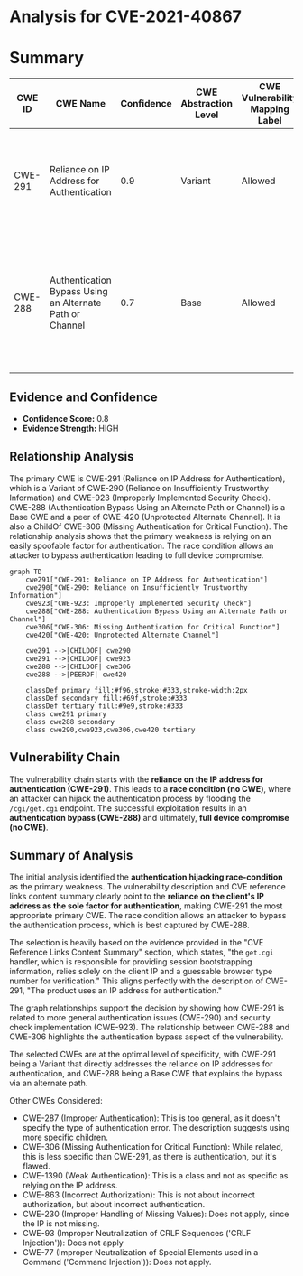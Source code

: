 # Analysis for CVE-2021-40867

# Summary
| CWE ID | CWE Name | Confidence | CWE Abstraction Level | CWE Vulnerability Mapping Label | CWE-Vulnerability Mapping Notes |
|---|---|---|---|---|---|
| CWE-291 | Reliance on IP Address for Authentication | 0.9 | Variant | Allowed | Primary CWE. The authentication mechanism relies solely on the IP address, which can be spoofed. |
| CWE-288 | Authentication Bypass Using an Alternate Path or Channel | 0.7 | Base | Allowed | Secondary CWE. The race condition creates an alternate channel to bypass authentication by hijacking the session information. |

## Evidence and Confidence

*   **Confidence Score:** 0.8
*   **Evidence Strength:** HIGH

## Relationship Analysis
The primary CWE is CWE-291 (Reliance on IP Address for Authentication), which is a Variant of CWE-290 (Reliance on Insufficiently Trustworthy Information) and CWE-923 (Improperly Implemented Security Check). CWE-288 (Authentication Bypass Using an Alternate Path or Channel) is a Base CWE and a peer of CWE-420 (Unprotected Alternate Channel). It is also a ChildOf CWE-306 (Missing Authentication for Critical Function). The relationship analysis shows that the primary weakness is relying on an easily spoofable factor for authentication. The race condition allows an attacker to bypass authentication leading to full device compromise.

```mermaid
graph TD
    cwe291["CWE-291: Reliance on IP Address for Authentication"]
    cwe290["CWE-290: Reliance on Insufficiently Trustworthy Information"]
    cwe923["CWE-923: Improperly Implemented Security Check"]
    cwe288["CWE-288: Authentication Bypass Using an Alternate Path or Channel"]
    cwe306["CWE-306: Missing Authentication for Critical Function"]
    cwe420["CWE-420: Unprotected Alternate Channel"]

    cwe291 -->|CHILDOF| cwe290
    cwe291 -->|CHILDOF| cwe923
    cwe288 -->|CHILDOF| cwe306
    cwe288 -->|PEEROF| cwe420

    classDef primary fill:#f96,stroke:#333,stroke-width:2px
    classDef secondary fill:#69f,stroke:#333
    classDef tertiary fill:#9e9,stroke:#333
    class cwe291 primary
    class cwe288 secondary
    class cwe290,cwe923,cwe306,cwe420 tertiary
```

## Vulnerability Chain
The vulnerability chain starts with the **reliance on the IP address for authentication (CWE-291)**. This leads to a **race condition (no CWE)**, where an attacker can hijack the authentication process by flooding the `/cgi/get.cgi` endpoint. The successful exploitation results in an **authentication bypass (CWE-288)** and ultimately, **full device compromise (no CWE)**.

## Summary of Analysis
The initial analysis identified the **authentication hijacking race-condition** as the primary weakness. The vulnerability description and CVE reference links content summary clearly point to the **reliance on the client's IP address as the sole factor for authentication**, making CWE-291 the most appropriate primary CWE. The race condition allows an attacker to bypass the authentication process, which is best captured by CWE-288.

The selection is heavily based on the evidence provided in the "CVE Reference Links Content Summary" section, which states, "the `get.cgi` handler, which is responsible for providing session bootstrapping information, relies solely on the client IP and a guessable browser type number for verification." This aligns perfectly with the description of CWE-291, "The product uses an IP address for authentication."

The graph relationships support the decision by showing how CWE-291 is related to more general authentication issues (CWE-290) and security check implementation (CWE-923). The relationship between CWE-288 and CWE-306 highlights the authentication bypass aspect of the vulnerability.

The selected CWEs are at the optimal level of specificity, with CWE-291 being a Variant that directly addresses the reliance on IP addresses for authentication, and CWE-288 being a Base CWE that explains the bypass via an alternate path.

Other CWEs Considered:

*   CWE-287 (Improper Authentication): This is too general, as it doesn't specify the type of authentication error. The description suggests using more specific children.
*   CWE-306 (Missing Authentication for Critical Function): While related, this is less specific than CWE-291, as there is authentication, but it's flawed.
*   CWE-1390 (Weak Authentication): This is a class and not as specific as relying on the IP address.
*   CWE-863 (Incorrect Authorization): This is not about incorrect authorization, but about incorrect authentication.
*   CWE-230 (Improper Handling of Missing Values): Does not apply, since the IP is not missing.
*   CWE-93 (Improper Neutralization of CRLF Sequences ('CRLF Injection')): Does not apply
*   CWE-77 (Improper Neutralization of Special Elements used in a Command ('Command Injection')): Does not apply.